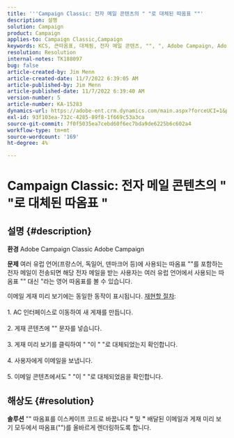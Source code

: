 ```yaml
---
title: '''Campaign Classic: 전자 메일 콘텐츠의 " "로 대체된 따옴표 ""'
description: 설명
solution: Campaign
product: Campaign
applies-to: Campaign Classic,Campaign
keywords: KCS, 큰따옴표, 대체됨, 전자 메일 콘텐츠, "", ", Adobe Campaign, Adobe Campaign Classic
resolution: Resolution
internal-notes: TK188097
bug: false
article-created-by: Jim Menn
article-created-date: 11/7/2022 6:39:05 AM
article-published-by: Jim Menn
article-published-date: 11/7/2022 6:39:40 AM
version-number: 5
article-number: KA-15283
dynamics-url: https://adobe-ent.crm.dynamics.com/main.aspx?forceUCI=1&pagetype=entityrecord&etn=knowledgearticle&id=ff7111dc-665e-ed11-9562-6045bd0061cb
exl-id: 93f103ea-732c-4285-89f8-1f669c53a3ca
source-git-commit: 7f0f5035ea7cebd60f6ec7bda9de6225b6c602a4
workflow-type: tm+mt
source-wordcount: '169'
ht-degree: 4%

---
```


# Campaign Classic: 전자 메일 콘텐츠의 &quot; &quot;로 대체된 따옴표 &quot;

## 설명 {#description}


<b>환경</b>
Adobe Campaign Classic Adobe Campaign

<b>문제</b>
여러 유럽 언어(프랑스어, 독일어, 덴마크어 등)에 사용되는 따옴표 &quot;&quot;를 포함하는 전자 메일이 전송되면 해당 전자 메일을 받는 사용자는 여러 유럽 언어에서 사용되는 따옴표 &quot;&quot; 대신 &quot;라는 영어 따옴표를 볼 수 있습니다.

이메일 게재 미리 보기에는 동일한 동작이 표시됩니다.
<u>재현할 절차</u>:<br><br>1. AC 인터페이스로 이동하여 새 게재를 만듭니다.<br><br>2. 게재 콘텐츠에 &quot;&quot; 문자를 넣습니다.<br><br>3. 게재 미리 보기를 클릭하여 &quot; &quot;이 &quot; &quot;로 대체되었는지 확인합니다.<br><br>4. 사용자에게 이메일을 보냅니다.<br><br>5. 이메일 콘텐츠에서도 &quot; &quot;이 &quot; &quot;로 대체되었음을 확인합니다.<br>

## 해상도 {#resolution}


<b>솔루션</b>
&quot;&quot; 따옴표를 이스케이프 코드로 바꿉니다 <b>&quot;</b> 및 <b>&quot;</b> 배달된 이메일과 게재 미리 보기 모두에서 따옴표(&quot;&quot;)를 올바르게 렌더링하도록 합니다.
